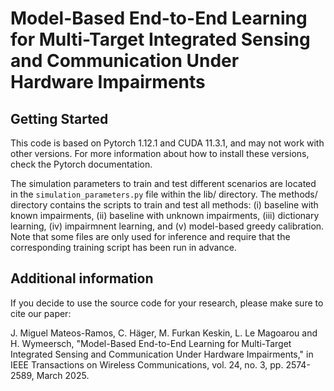 # Model-Based End-to-End Learning for Multi-Target Integrated Sensing and Communication Under Hardware Impairments

## Getting Started
This code is based on Pytorch 1.12.1 and CUDA 11.3.1, and may not work with other versions. For more information about how to install these versions, check the Pytorch documentation.

The simulation parameters to train and test different scenarios are located in the ```simulation_parameters.py``` file within the lib/ directory. The methods/ directory contains the scripts to train and test all methods: (i) baseline with known impairments, (ii) baseline with unknown impairments, (iii) dictionary learning, (iv) impairmnent learning, and (v) model-based greedy calibration. Note that some files are only used for inference and require that the corresponding training script has been run in advance.

## Additional information 
If you decide to use the source code for your research, please make sure to cite our paper:

J. Miguel Mateos-Ramos, C. Häger, M. Furkan Keskin, L. Le Magoarou and H. Wymeersch, "Model-Based End-to-End Learning for Multi-Target Integrated Sensing and Communication Under Hardware Impairments," in IEEE Transactions on Wireless Communications, vol. 24, no. 3, pp. 2574-2589, March 2025.

